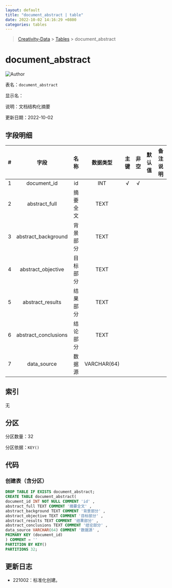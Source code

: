 ```yaml
---
layout: default
title: "document_abstract | table"
date: 2022-10-02 14:16:29 +0800
categories: tables
---
```


> [Creativity-Data](/Creativity) > [Tables](/Creativity/tables) > document_abstract

# document_abstract

![Author](https://img.shields.io/badge/Author-MarioZZJ-blue)

表名：`document_abstract`

显示名：

说明：文档结构化摘要

更新日期：2022-10-02

## 字段明细

| **#** |       **字段**       | **名称** | **数据类型** | **主键** | **非空** | **默认值** | **备注说明** |
| :---: | :------------------: | :------: | :----------: | :------: | :------: | :--------: | :----------: |
|   1   |     document_id      |    id    |     INT      |    √     |    √     |            |              |
|   2   |    abstract_full     | 摘要全文 |     TEXT     |          |          |            |              |
|   3   | abstract_background  | 背景部分 |     TEXT     |          |          |            |              |
|   4   |  abstract_objective  | 目标部分 |     TEXT     |          |          |            |              |
|   5   |   abstract_results   | 结果部分 |     TEXT     |          |          |            |              |
|   6   | abstract_conclusions | 结论部分 |     TEXT     |          |          |            |              |
|   7   |     data_source      |  数据源  | VARCHAR(64) |          |          |            |              |

## 索引

无

## 分区

分区数量：32

分区依据：`KEY()`

## 代码

### 创建表（含分区）

```SQL
DROP TABLE IF EXISTS document_abstract;
CREATE TABLE document_abstract(
document_id INT NOT NULL COMMENT 'id' ,
abstract_full TEXT COMMENT '摘要全文' ,
abstract_background TEXT COMMENT '背景部分' ,
abstract_objective TEXT COMMENT '目标部分' ,
abstract_results TEXT COMMENT '结果部分' ,
abstract_conclusions TEXT COMMENT '结论部分' ,
data_source VARCHAR(64) COMMENT '数据源' ,
PRIMARY KEY (document_id)
) COMMENT = ''
PARTITION BY KEY()
PARTITIONS 32;
```



## 更新日志

* 221002：标准化创建。
